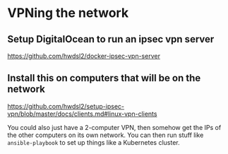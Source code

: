 # VPNing the network

## Setup DigitalOcean to run an ipsec vpn server
https://github.com/hwdsl2/docker-ipsec-vpn-server

## Install this on computers that will be on the network
https://github.com/hwdsl2/setup-ipsec-vpn/blob/master/docs/clients.md#linux-vpn-clients

You could also just have a 2-computer VPN, then somehow get the IPs of the other computers on its own network.
You can then run stuff like `ansible-playbook` to set up things like a Kubernetes cluster.
